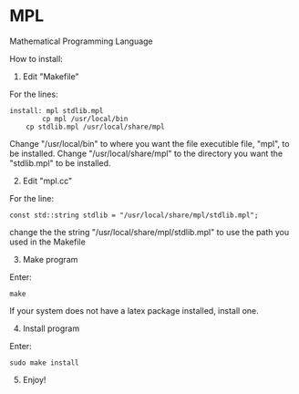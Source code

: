 # MPL

Mathematical Programming Language

How to install:

1) Edit "Makefile"

For the lines:

    install: mpl stdlib.mpl
            cp mpl /usr/local/bin
	    cp stdlib.mpl /usr/local/share/mpl

Change "/usr/local/bin" to where you want the file executible file, "mpl", to be installed.
Change "/usr/local/share/mpl" to the directory you want the "stdlib.mpl" to be installed.

2) Edit "mpl.cc"

For the line:

    const std::string stdlib = "/usr/local/share/mpl/stdlib.mpl";

change the the string "/usr/local/share/mpl/stdlib.mpl" to use the path you used in the Makefile

3) Make program

Enter:

    make

If your system does not have a latex package installed, install one.

4) Install program

Enter:

    sudo make install

5) Enjoy!







